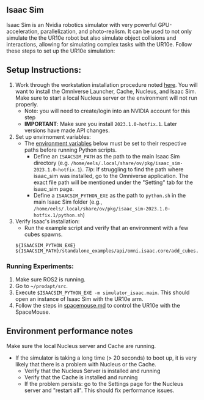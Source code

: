 ## Isaac Sim
Isaac Sim is an Nvidia robotics simulator with very powerful GPU-acceleration, parallelization, and photo-realism. It can be used to not only simulate the the UR10e robot but also simulate object collisions and interactions, allowing for simulating complex tasks with the UR10e. Follow these steps to set up the UR10e simulation:


## Setup Instructions:
1. Work through the workstation installation procedure noted [here](https://docs.omniverse.nvidia.com/isaacsim/latest/installation/install_workstation.html). You will want to install the Omniverse Launcher, Cache, Nucleus, and Isaac Sim. Make sure to start a local Nucleus server or the environment will not run properly.
    * Note: you will need to create/login into an NVIDIA account for this step
    * **IMPORTANT**: Make sure you install `2023.1.0-hotfix.1`. Later versions have made API changes.
2. Set up envirnoment variables:
    * The [environment variables](https://docs.omniverse.nvidia.com/isaacsim/latest/manual_standalone_python.html) below must be set to their respective paths before running Python scripts.
        * Define an `ISAACSIM_PATH` as the path to the main Isaac Sim directory (e.g. `/home/eels/.local/share/ov/pkg/isaac_sim-2023.1.0-hotfix.1`). *Tip*: If struggling to find the path where isaac_sim was installed, go to the Omniverse application. The exact file path will be mentioned under the "Setting" tab for the isaac_sim page.
        * Define a `ISAACSIM_PYTHON_EXE` as the path to `python.sh` in the main Isaac Sim folder (e.g., `/home/eels/.local/share/ov/pkg/isaac_sim-2023.1.0-hotfix.1/python.sh`)
3. Verify Isaac's installation:
    * Run the example script and verify that an environment with a few cubes spawns.
    ```
    ${ISAACSIM_PYTHON_EXE} ${ISAACSIM_PATH}/standalone_examples/api/omni.isaac.core/add_cubes.py
    ```


### Running Experiments:
1. Make sure ROS2 is running.
2. Go to `~/prodapt/src`.
3. Execute `$ISAACSIM_PYTHON_EXE -m simulator_isaac.main`. This should open an instance of Isaac Sim with the UR10e arm.
4. Follow the steps in [spacemouse.md](./spacemouse.md) to control the UR10e with the SpaceMouse.


## Environment performance notes
Make sure the local Nucleus server and Cache are running.
* If the simulator is taking a long time (> 20 seconds) to boot up, it is very likely that there is a problem with Nucleus or the Cache.
  * Verify that the Nucleus Server is installed and running
  * Verify that the Cache is installed and running
  * If the problem persists: go to the Settings page for the Nucleus server and "restart all". This should fix performance issues.
